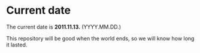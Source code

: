 # Current date

The current date is **2011.11.13.** (YYYY.MM.DD.)

This repository will be good when the world ends, so we will know how long it lasted.